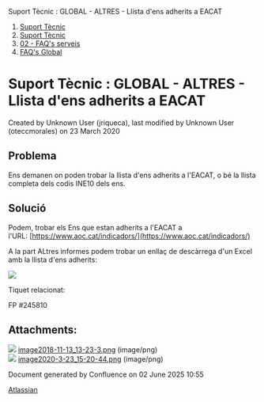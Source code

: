 Suport Tècnic : GLOBAL - ALTRES - Llista d'ens adherits a EACAT  

1.  [Suport Tècnic](index.md)
2.  [Suport Tècnic](13893782.md)
3.  [02 - FAQ's serveis](26313393.md)
4.  [FAQ's Global](28705585.md)

Suport Tècnic : GLOBAL - ALTRES - Llista d'ens adherits a EACAT
===============================================================

Created by Unknown User (jriqueca), last modified by Unknown User (oteccmorales) on 23 March 2020

Problema
--------

Ens demanen on poden trobar la llista d'ens adherits a l'EACAT, o bé la llista completa dels codis INE10 dels ens.

Solució
-------

Podem, trobar els Ens que estan adherits a l'EACAT a l'URL: [https://www.aoc.cat/indicadors/](https://www.aoc.cat/indicadors/)

A la part ALtres informes podem trobar un enllaç de descàrrega d'un Excel amb la llista d'ens adherits:

![](attachments/26313273/36340232.png)

Tiquet relacionat:  

FP #245810

Attachments:
------------

![](images/icons/bullet_blue.gif) [image2018-11-13\_13-23-3.png](attachments/26313273/26316164.png) (image/png)  
![](images/icons/bullet_blue.gif) [image2020-3-23\_15-20-44.png](attachments/26313273/36340232.png) (image/png)  

Document generated by Confluence on 02 June 2025 10:55

[Atlassian](http://www.atlassian.com/)